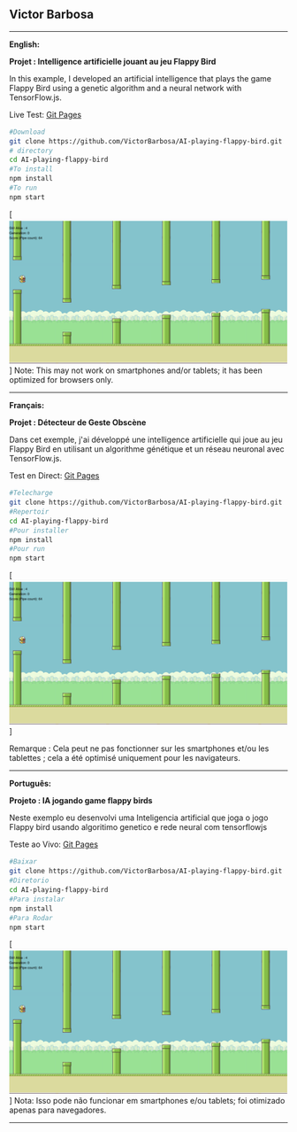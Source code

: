 ## Victor Barbosa


---

**English:**

**Projet : Intelligence artificielle jouant au jeu Flappy Bird**

In this example, I developed an artificial intelligence that plays the game Flappy Bird using a genetic algorithm and a neural network with TensorFlow.js.

Live Test: [Git Pages](https://victorbarbosa.github.io/AI-playing-flappy-bird/)

```bash
#Download
git clone https://github.com/VictorBarbosa/AI-playing-flappy-bird.git
# directory
cd AI-playing-flappy-bird
#To install
npm install
#To run
npm start
```



[![](https://github.com/VictorBarbosa/AI-playing-flappy-bird/blob/main/src/assets/flappy-bird.png)]
Note: This may not work on smartphones and/or tablets; it has been optimized for browsers only.

---

**Français:**

**Projet : Détecteur de Geste Obscène**

Dans cet exemple, j'ai développé une intelligence artificielle qui joue au jeu Flappy Bird en utilisant un algorithme génétique et un réseau neuronal avec TensorFlow.js.

Test en Direct: [Git Pages](https://victorbarbosa.github.io/AI-playing-flappy-bird/)

```bash
#Telecharge
git clone https://github.com/VictorBarbosa/AI-playing-flappy-bird.git
#Repertoir
cd AI-playing-flappy-bird
#Pour installer 
npm install
#Pour run
npm start
```

[![](https://github.com/VictorBarbosa/AI-playing-flappy-bird/blob/main/src/assets/flappy-bird.png)]

Remarque : Cela peut ne pas fonctionner sur les smartphones et/ou les tablettes ; cela a été optimisé uniquement pour les navigateurs.


---
 
**Português:**

**Projeto : IA jogando game flappy birds**

Neste exemplo eu desenvolvi uma Inteligencia artificial que joga o jogo Flappy bird usando algoritimo genetico e rede neural com tensorflowjs

Teste ao Vivo: [Git Pages](https://victorbarbosa.github.io/AI-playing-flappy-bird/)

```bash
#Baixar
git clone https://github.com/VictorBarbosa/AI-playing-flappy-bird.git
#Diretorio
cd AI-playing-flappy-bird
#Para instalar 
npm install
#Para Rodar
npm start
```

[![.](https://github.com/VictorBarbosa/AI-playing-flappy-bird/blob/main/src/assets/flappy-bird.png)]
Nota: Isso pode não funcionar em smartphones e/ou tablets; foi otimizado apenas para navegadores.

---
 
